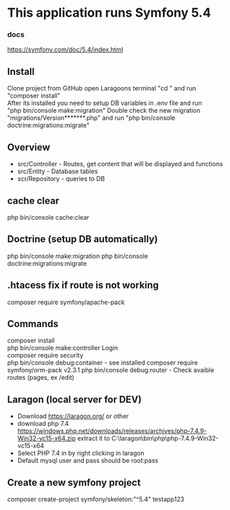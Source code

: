 # This application runs Symfony 5.4

### docs
https://symfony.com/doc/5.4/index.html

## Install
Clone project from GitHub open Laragoons terminal "cd <folder>" and run "composer install"  
After its installed you need to setup DB variables in .env file and run  
"php bin/console make:migration" 
Double check the new migration "migrations/Version*******.php" and run "php bin/console doctrine:migrations:migrate"

## Overview
  * src/Controller - Routes, get content that will be displayed and functions
  * src/Entity - Database tables
  * scr/Repository - queries to DB

## cache clear
php bin/console cache:clear

## Doctrine (setup DB automatically)
php bin/console make:migration 
php bin/console doctrine:migrations:migrate

## .htacess fix if route is not working
composer require symfony/apache-pack

## Commands
composer install  
php bin/console make:controller Login  
composer require security  
php bin/console debug:container  - see installed
composer require symfony/orm-pack v2.3.1
php bin/console debug:router - Check avaible routes (pages, ex /edit)

## Laragon (local server for DEV)
  * Download https://laragon.org/ or other
  * download php 7.4 https://windows.php.net/downloads/releases/archives/php-7.4.9-Win32-vc15-x64.zip
extract it to C:\laragon\bin\php\php-7.4.9-Win32-vc15-x64
  * Select PHP 7.4 in by right clicking in laragon
  * Default mysql user and pass should be root:pass 
 
 ## Create a new symfony project
composer create-project symfony/skeleton:"^5.4" testapp123
